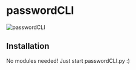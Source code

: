 # passwordCLI

![passwordCLI](https://user-images.githubusercontent.com/48067330/192120128-f80b1ae5-c97b-4e0d-83a4-0fe587317ec5.jpg)

## Installation
No modules needed! Just start passwordCLI.py :)
